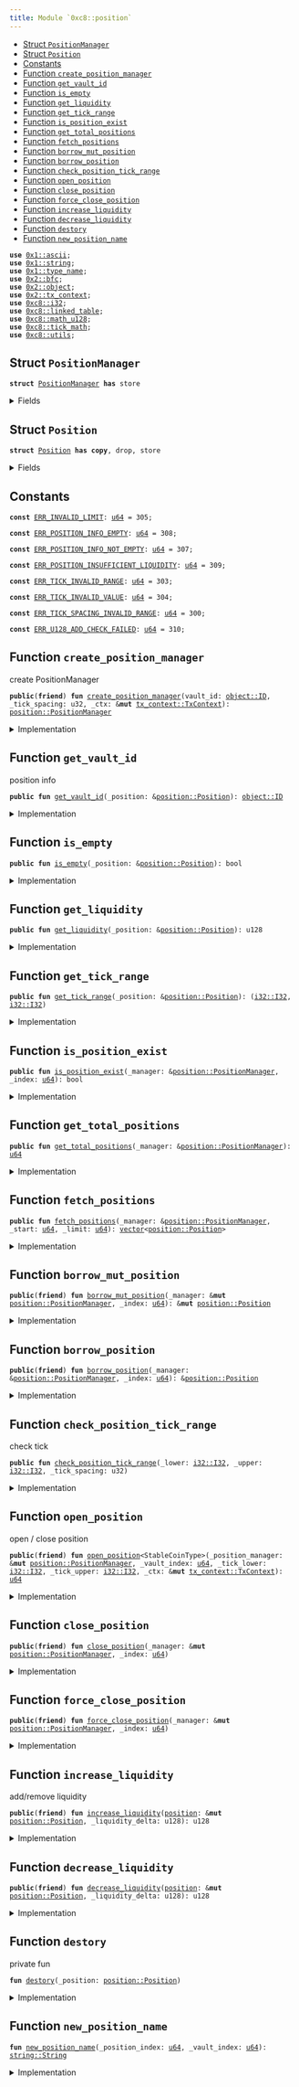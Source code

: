```yaml
---
title: Module `0xc8::position`
---
```




-  [Struct `PositionManager`](#0xc8_position_PositionManager)
-  [Struct `Position`](#0xc8_position_Position)
-  [Constants](#@Constants_0)
-  [Function `create_position_manager`](#0xc8_position_create_position_manager)
-  [Function `get_vault_id`](#0xc8_position_get_vault_id)
-  [Function `is_empty`](#0xc8_position_is_empty)
-  [Function `get_liquidity`](#0xc8_position_get_liquidity)
-  [Function `get_tick_range`](#0xc8_position_get_tick_range)
-  [Function `is_position_exist`](#0xc8_position_is_position_exist)
-  [Function `get_total_positions`](#0xc8_position_get_total_positions)
-  [Function `fetch_positions`](#0xc8_position_fetch_positions)
-  [Function `borrow_mut_position`](#0xc8_position_borrow_mut_position)
-  [Function `borrow_position`](#0xc8_position_borrow_position)
-  [Function `check_position_tick_range`](#0xc8_position_check_position_tick_range)
-  [Function `open_position`](#0xc8_position_open_position)
-  [Function `close_position`](#0xc8_position_close_position)
-  [Function `force_close_position`](#0xc8_position_force_close_position)
-  [Function `increase_liquidity`](#0xc8_position_increase_liquidity)
-  [Function `decrease_liquidity`](#0xc8_position_decrease_liquidity)
-  [Function `destory`](#0xc8_position_destory)
-  [Function `new_position_name`](#0xc8_position_new_position_name)


<pre><code><b>use</b> <a href="../move-stdlib/ascii.md#0x1_ascii">0x1::ascii</a>;
<b>use</b> <a href="../move-stdlib/string.md#0x1_string">0x1::string</a>;
<b>use</b> <a href="../move-stdlib/type_name.md#0x1_type_name">0x1::type_name</a>;
<b>use</b> <a href="../sui-framework/bfc.md#0x2_bfc">0x2::bfc</a>;
<b>use</b> <a href="../sui-framework/object.md#0x2_object">0x2::object</a>;
<b>use</b> <a href="../sui-framework/tx_context.md#0x2_tx_context">0x2::tx_context</a>;
<b>use</b> <a href="../bfc-system/i32.md#0xc8_i32">0xc8::i32</a>;
<b>use</b> <a href="../bfc-system/linked_table.md#0xc8_linked_table">0xc8::linked_table</a>;
<b>use</b> <a href="../bfc-system/math_u128.md#0xc8_math_u128">0xc8::math_u128</a>;
<b>use</b> <a href="../bfc-system/tick_math.md#0xc8_tick_math">0xc8::tick_math</a>;
<b>use</b> <a href="../bfc-system/utils.md#0xc8_utils">0xc8::utils</a>;
</code></pre>



<a name="0xc8_position_PositionManager"></a>

## Struct `PositionManager`



<pre><code><b>struct</b> <a href="../bfc-system/position.md#0xc8_position_PositionManager">PositionManager</a> <b>has</b> store
</code></pre>



<details>
<summary>Fields</summary>


<dl>
<dt>
<code>vault_id: <a href="../sui-framework/object.md#0x2_object_ID">object::ID</a></code>
</dt>
<dd>

</dd>
<dt>
<code>tick_spacing: u32</code>
</dt>
<dd>

</dd>
<dt>
<code>position_index: <a href="../move-stdlib/u64.md#0x1_u64">u64</a></code>
</dt>
<dd>

</dd>
<dt>
<code>positions: <a href="../bfc-system/linked_table.md#0xc8_linked_table_LinkedTable">linked_table::LinkedTable</a>&lt;<a href="../move-stdlib/u64.md#0x1_u64">u64</a>, <a href="../bfc-system/position.md#0xc8_position_Position">position::Position</a>&gt;</code>
</dt>
<dd>

</dd>
</dl>


</details>

<a name="0xc8_position_Position"></a>

## Struct `Position`



<pre><code><b>struct</b> <a href="../bfc-system/position.md#0xc8_position_Position">Position</a> <b>has</b> <b>copy</b>, drop, store
</code></pre>



<details>
<summary>Fields</summary>


<dl>
<dt>
<code>vault_id: <a href="../sui-framework/object.md#0x2_object_ID">object::ID</a></code>
</dt>
<dd>

</dd>
<dt>
<code>index: <a href="../move-stdlib/u64.md#0x1_u64">u64</a></code>
</dt>
<dd>

</dd>
<dt>
<code>coin_type_a: <a href="../move-stdlib/type_name.md#0x1_type_name_TypeName">type_name::TypeName</a></code>
</dt>
<dd>

</dd>
<dt>
<code>coin_type_b: <a href="../move-stdlib/type_name.md#0x1_type_name_TypeName">type_name::TypeName</a></code>
</dt>
<dd>

</dd>
<dt>
<code>name: <a href="../move-stdlib/string.md#0x1_string_String">string::String</a></code>
</dt>
<dd>

</dd>
<dt>
<code>tick_lower_index: <a href="../bfc-system/i32.md#0xc8_i32_I32">i32::I32</a></code>
</dt>
<dd>

</dd>
<dt>
<code>tick_upper_index: <a href="../bfc-system/i32.md#0xc8_i32_I32">i32::I32</a></code>
</dt>
<dd>

</dd>
<dt>
<code>liquidity: u128</code>
</dt>
<dd>

</dd>
</dl>


</details>

<a name="@Constants_0"></a>

## Constants


<a name="0xc8_position_ERR_INVALID_LIMIT"></a>



<pre><code><b>const</b> <a href="../bfc-system/position.md#0xc8_position_ERR_INVALID_LIMIT">ERR_INVALID_LIMIT</a>: <a href="../move-stdlib/u64.md#0x1_u64">u64</a> = 305;
</code></pre>



<a name="0xc8_position_ERR_POSITION_INFO_EMPTY"></a>



<pre><code><b>const</b> <a href="../bfc-system/position.md#0xc8_position_ERR_POSITION_INFO_EMPTY">ERR_POSITION_INFO_EMPTY</a>: <a href="../move-stdlib/u64.md#0x1_u64">u64</a> = 308;
</code></pre>



<a name="0xc8_position_ERR_POSITION_INFO_NOT_EMPTY"></a>



<pre><code><b>const</b> <a href="../bfc-system/position.md#0xc8_position_ERR_POSITION_INFO_NOT_EMPTY">ERR_POSITION_INFO_NOT_EMPTY</a>: <a href="../move-stdlib/u64.md#0x1_u64">u64</a> = 307;
</code></pre>



<a name="0xc8_position_ERR_POSITION_INSUFFICIENT_LIQUIDITY"></a>



<pre><code><b>const</b> <a href="../bfc-system/position.md#0xc8_position_ERR_POSITION_INSUFFICIENT_LIQUIDITY">ERR_POSITION_INSUFFICIENT_LIQUIDITY</a>: <a href="../move-stdlib/u64.md#0x1_u64">u64</a> = 309;
</code></pre>



<a name="0xc8_position_ERR_TICK_INVALID_RANGE"></a>



<pre><code><b>const</b> <a href="../bfc-system/position.md#0xc8_position_ERR_TICK_INVALID_RANGE">ERR_TICK_INVALID_RANGE</a>: <a href="../move-stdlib/u64.md#0x1_u64">u64</a> = 303;
</code></pre>



<a name="0xc8_position_ERR_TICK_INVALID_VALUE"></a>



<pre><code><b>const</b> <a href="../bfc-system/position.md#0xc8_position_ERR_TICK_INVALID_VALUE">ERR_TICK_INVALID_VALUE</a>: <a href="../move-stdlib/u64.md#0x1_u64">u64</a> = 304;
</code></pre>



<a name="0xc8_position_ERR_TICK_SPACING_INVALID_RANGE"></a>



<pre><code><b>const</b> <a href="../bfc-system/position.md#0xc8_position_ERR_TICK_SPACING_INVALID_RANGE">ERR_TICK_SPACING_INVALID_RANGE</a>: <a href="../move-stdlib/u64.md#0x1_u64">u64</a> = 300;
</code></pre>



<a name="0xc8_position_ERR_U128_ADD_CHECK_FAILED"></a>



<pre><code><b>const</b> <a href="../bfc-system/position.md#0xc8_position_ERR_U128_ADD_CHECK_FAILED">ERR_U128_ADD_CHECK_FAILED</a>: <a href="../move-stdlib/u64.md#0x1_u64">u64</a> = 310;
</code></pre>



<a name="0xc8_position_create_position_manager"></a>

## Function `create_position_manager`

create PositionManager


<pre><code><b>public</b>(<b>friend</b>) <b>fun</b> <a href="../bfc-system/position.md#0xc8_position_create_position_manager">create_position_manager</a>(vault_id: <a href="../sui-framework/object.md#0x2_object_ID">object::ID</a>, _tick_spacing: u32, _ctx: &<b>mut</b> <a href="../sui-framework/tx_context.md#0x2_tx_context_TxContext">tx_context::TxContext</a>): <a href="../bfc-system/position.md#0xc8_position_PositionManager">position::PositionManager</a>
</code></pre>



<details>
<summary>Implementation</summary>


<pre><code><b>public</b>(package) <b>fun</b> <a href="../bfc-system/position.md#0xc8_position_create_position_manager">create_position_manager</a>(
    vault_id: ID,
    _tick_spacing: u32,
    _ctx: &<b>mut</b> TxContext,
): <a href="../bfc-system/position.md#0xc8_position_PositionManager">PositionManager</a> {
    <a href="../bfc-system/position.md#0xc8_position_PositionManager">PositionManager</a> {
        vault_id,
        tick_spacing: _tick_spacing,
        position_index: 0,
        positions: <a href="../bfc-system/linked_table.md#0xc8_linked_table_new">linked_table::new</a>&lt;<a href="../move-stdlib/u64.md#0x1_u64">u64</a>, <a href="../bfc-system/position.md#0xc8_position_Position">Position</a>&gt;(_ctx),
    }
}
</code></pre>



</details>

<a name="0xc8_position_get_vault_id"></a>

## Function `get_vault_id`

position info


<pre><code><b>public</b> <b>fun</b> <a href="../bfc-system/position.md#0xc8_position_get_vault_id">get_vault_id</a>(_position: &<a href="../bfc-system/position.md#0xc8_position_Position">position::Position</a>): <a href="../sui-framework/object.md#0x2_object_ID">object::ID</a>
</code></pre>



<details>
<summary>Implementation</summary>


<pre><code><b>public</b> <b>fun</b> <a href="../bfc-system/position.md#0xc8_position_get_vault_id">get_vault_id</a>(_position: &<a href="../bfc-system/position.md#0xc8_position_Position">Position</a>): ID {
    _position.vault_id
}
</code></pre>



</details>

<a name="0xc8_position_is_empty"></a>

## Function `is_empty`



<pre><code><b>public</b> <b>fun</b> <a href="../bfc-system/position.md#0xc8_position_is_empty">is_empty</a>(_position: &<a href="../bfc-system/position.md#0xc8_position_Position">position::Position</a>): bool
</code></pre>



<details>
<summary>Implementation</summary>


<pre><code><b>public</b> <b>fun</b> <a href="../bfc-system/position.md#0xc8_position_is_empty">is_empty</a>(_position: &<a href="../bfc-system/position.md#0xc8_position_Position">Position</a>): bool {
    _position.liquidity == 0
}
</code></pre>



</details>

<a name="0xc8_position_get_liquidity"></a>

## Function `get_liquidity`



<pre><code><b>public</b> <b>fun</b> <a href="../bfc-system/position.md#0xc8_position_get_liquidity">get_liquidity</a>(_position: &<a href="../bfc-system/position.md#0xc8_position_Position">position::Position</a>): u128
</code></pre>



<details>
<summary>Implementation</summary>


<pre><code><b>public</b> <b>fun</b> <a href="../bfc-system/position.md#0xc8_position_get_liquidity">get_liquidity</a>(_position: &<a href="../bfc-system/position.md#0xc8_position_Position">Position</a>): u128 {
    _position.liquidity
}
</code></pre>



</details>

<a name="0xc8_position_get_tick_range"></a>

## Function `get_tick_range`



<pre><code><b>public</b> <b>fun</b> <a href="../bfc-system/position.md#0xc8_position_get_tick_range">get_tick_range</a>(_position: &<a href="../bfc-system/position.md#0xc8_position_Position">position::Position</a>): (<a href="../bfc-system/i32.md#0xc8_i32_I32">i32::I32</a>, <a href="../bfc-system/i32.md#0xc8_i32_I32">i32::I32</a>)
</code></pre>



<details>
<summary>Implementation</summary>


<pre><code><b>public</b> <b>fun</b> <a href="../bfc-system/position.md#0xc8_position_get_tick_range">get_tick_range</a>(_position: &<a href="../bfc-system/position.md#0xc8_position_Position">Position</a>): (I32, I32) {
    (_position.tick_lower_index, _position.tick_upper_index)
}
</code></pre>



</details>

<a name="0xc8_position_is_position_exist"></a>

## Function `is_position_exist`



<pre><code><b>public</b> <b>fun</b> <a href="../bfc-system/position.md#0xc8_position_is_position_exist">is_position_exist</a>(_manager: &<a href="../bfc-system/position.md#0xc8_position_PositionManager">position::PositionManager</a>, _index: <a href="../move-stdlib/u64.md#0x1_u64">u64</a>): bool
</code></pre>



<details>
<summary>Implementation</summary>


<pre><code><b>public</b> <b>fun</b> <a href="../bfc-system/position.md#0xc8_position_is_position_exist">is_position_exist</a>(_manager: &<a href="../bfc-system/position.md#0xc8_position_PositionManager">PositionManager</a>, _index: <a href="../move-stdlib/u64.md#0x1_u64">u64</a>): bool {
    <a href="../bfc-system/linked_table.md#0xc8_linked_table_contains">linked_table::contains</a>(&_manager.positions, _index)
}
</code></pre>



</details>

<a name="0xc8_position_get_total_positions"></a>

## Function `get_total_positions`



<pre><code><b>public</b> <b>fun</b> <a href="../bfc-system/position.md#0xc8_position_get_total_positions">get_total_positions</a>(_manager: &<a href="../bfc-system/position.md#0xc8_position_PositionManager">position::PositionManager</a>): <a href="../move-stdlib/u64.md#0x1_u64">u64</a>
</code></pre>



<details>
<summary>Implementation</summary>


<pre><code><b>public</b> <b>fun</b> <a href="../bfc-system/position.md#0xc8_position_get_total_positions">get_total_positions</a>(_manager: &<a href="../bfc-system/position.md#0xc8_position_PositionManager">PositionManager</a>): <a href="../move-stdlib/u64.md#0x1_u64">u64</a> {
    <a href="../bfc-system/linked_table.md#0xc8_linked_table_length">linked_table::length</a>(&_manager.positions)
}
</code></pre>



</details>

<a name="0xc8_position_fetch_positions"></a>

## Function `fetch_positions`



<pre><code><b>public</b> <b>fun</b> <a href="../bfc-system/position.md#0xc8_position_fetch_positions">fetch_positions</a>(_manager: &<a href="../bfc-system/position.md#0xc8_position_PositionManager">position::PositionManager</a>, _start: <a href="../move-stdlib/u64.md#0x1_u64">u64</a>, _limit: <a href="../move-stdlib/u64.md#0x1_u64">u64</a>): <a href="../move-stdlib/vector.md#0x1_vector">vector</a>&lt;<a href="../bfc-system/position.md#0xc8_position_Position">position::Position</a>&gt;
</code></pre>



<details>
<summary>Implementation</summary>


<pre><code><b>public</b> <b>fun</b> <a href="../bfc-system/position.md#0xc8_position_fetch_positions">fetch_positions</a>(
    _manager: &<a href="../bfc-system/position.md#0xc8_position_PositionManager">PositionManager</a>,
    _start: <a href="../move-stdlib/u64.md#0x1_u64">u64</a>,
    _limit: <a href="../move-stdlib/u64.md#0x1_u64">u64</a>
): <a href="../move-stdlib/vector.md#0x1_vector">vector</a>&lt;<a href="../bfc-system/position.md#0xc8_position_Position">Position</a>&gt; {
    <b>assert</b>!(_limit &gt; 0 && _start &gt; 0, <a href="../bfc-system/position.md#0xc8_position_ERR_INVALID_LIMIT">ERR_INVALID_LIMIT</a>);
    <a href="../bfc-system/linked_table.md#0xc8_linked_table_fetch">linked_table::fetch</a>(
        &_manager.positions,
        _start,
        _limit
    )
}
</code></pre>



</details>

<a name="0xc8_position_borrow_mut_position"></a>

## Function `borrow_mut_position`



<pre><code><b>public</b>(<b>friend</b>) <b>fun</b> <a href="../bfc-system/position.md#0xc8_position_borrow_mut_position">borrow_mut_position</a>(_manager: &<b>mut</b> <a href="../bfc-system/position.md#0xc8_position_PositionManager">position::PositionManager</a>, _index: <a href="../move-stdlib/u64.md#0x1_u64">u64</a>): &<b>mut</b> <a href="../bfc-system/position.md#0xc8_position_Position">position::Position</a>
</code></pre>



<details>
<summary>Implementation</summary>


<pre><code><b>public</b>(package) <b>fun</b> <a href="../bfc-system/position.md#0xc8_position_borrow_mut_position">borrow_mut_position</a>(
    _manager: &<b>mut</b> <a href="../bfc-system/position.md#0xc8_position_PositionManager">PositionManager</a>,
    _index: <a href="../move-stdlib/u64.md#0x1_u64">u64</a>
): &<b>mut</b> <a href="../bfc-system/position.md#0xc8_position_Position">Position</a> {
    <a href="../bfc-system/linked_table.md#0xc8_linked_table_borrow_mut">linked_table::borrow_mut</a>(&<b>mut</b> _manager.positions, _index)
}
</code></pre>



</details>

<a name="0xc8_position_borrow_position"></a>

## Function `borrow_position`



<pre><code><b>public</b>(<b>friend</b>) <b>fun</b> <a href="../bfc-system/position.md#0xc8_position_borrow_position">borrow_position</a>(_manager: &<a href="../bfc-system/position.md#0xc8_position_PositionManager">position::PositionManager</a>, _index: <a href="../move-stdlib/u64.md#0x1_u64">u64</a>): &<a href="../bfc-system/position.md#0xc8_position_Position">position::Position</a>
</code></pre>



<details>
<summary>Implementation</summary>


<pre><code><b>public</b>(package) <b>fun</b> <a href="../bfc-system/position.md#0xc8_position_borrow_position">borrow_position</a>(
    _manager: &<a href="../bfc-system/position.md#0xc8_position_PositionManager">PositionManager</a>,
    _index: <a href="../move-stdlib/u64.md#0x1_u64">u64</a>
): &<a href="../bfc-system/position.md#0xc8_position_Position">Position</a> {
    <a href="../bfc-system/linked_table.md#0xc8_linked_table_borrow">linked_table::borrow</a>(&_manager.positions, _index)
}
</code></pre>



</details>

<a name="0xc8_position_check_position_tick_range"></a>

## Function `check_position_tick_range`

check tick


<pre><code><b>public</b> <b>fun</b> <a href="../bfc-system/position.md#0xc8_position_check_position_tick_range">check_position_tick_range</a>(_lower: <a href="../bfc-system/i32.md#0xc8_i32_I32">i32::I32</a>, _upper: <a href="../bfc-system/i32.md#0xc8_i32_I32">i32::I32</a>, _tick_spacing: u32)
</code></pre>



<details>
<summary>Implementation</summary>


<pre><code><b>public</b> <b>fun</b> <a href="../bfc-system/position.md#0xc8_position_check_position_tick_range">check_position_tick_range</a>(_lower: I32, _upper: I32, _tick_spacing: u32) {
    <b>let</b> tick_spacing = <a href="../bfc-system/i32.md#0xc8_i32_from_u32">i32::from_u32</a>(_tick_spacing);
    <b>assert</b>!(<a href="../bfc-system/i32.md#0xc8_i32_gt">i32::gt</a>(tick_spacing, <a href="../bfc-system/tick_math.md#0xc8_tick_math_min_tick">tick_math::min_tick</a>()), <a href="../bfc-system/position.md#0xc8_position_ERR_TICK_SPACING_INVALID_RANGE">ERR_TICK_SPACING_INVALID_RANGE</a>);
    <b>assert</b>!(<a href="../bfc-system/i32.md#0xc8_i32_lt">i32::lt</a>(tick_spacing, <a href="../bfc-system/tick_math.md#0xc8_tick_math_max_tick">tick_math::max_tick</a>()), <a href="../bfc-system/position.md#0xc8_position_ERR_TICK_SPACING_INVALID_RANGE">ERR_TICK_SPACING_INVALID_RANGE</a>);
    <b>assert</b>!(<a href="../bfc-system/i32.md#0xc8_i32_lt">i32::lt</a>(_lower, _upper), <a href="../bfc-system/position.md#0xc8_position_ERR_TICK_INVALID_RANGE">ERR_TICK_INVALID_RANGE</a>);
    <b>assert</b>!(<a href="../bfc-system/tick_math.md#0xc8_tick_math_is_valid_index">tick_math::is_valid_index</a>(_lower, _tick_spacing), <a href="../bfc-system/position.md#0xc8_position_ERR_TICK_INVALID_VALUE">ERR_TICK_INVALID_VALUE</a>);
    <b>assert</b>!(<a href="../bfc-system/tick_math.md#0xc8_tick_math_is_valid_index">tick_math::is_valid_index</a>(_upper, _tick_spacing), <a href="../bfc-system/position.md#0xc8_position_ERR_TICK_INVALID_VALUE">ERR_TICK_INVALID_VALUE</a>);
}
</code></pre>



</details>

<a name="0xc8_position_open_position"></a>

## Function `open_position`

open / close position


<pre><code><b>public</b>(<b>friend</b>) <b>fun</b> <a href="../bfc-system/position.md#0xc8_position_open_position">open_position</a>&lt;StableCoinType&gt;(_position_manager: &<b>mut</b> <a href="../bfc-system/position.md#0xc8_position_PositionManager">position::PositionManager</a>, _vault_index: <a href="../move-stdlib/u64.md#0x1_u64">u64</a>, _tick_lower: <a href="../bfc-system/i32.md#0xc8_i32_I32">i32::I32</a>, _tick_upper: <a href="../bfc-system/i32.md#0xc8_i32_I32">i32::I32</a>, _ctx: &<b>mut</b> <a href="../sui-framework/tx_context.md#0x2_tx_context_TxContext">tx_context::TxContext</a>): <a href="../move-stdlib/u64.md#0x1_u64">u64</a>
</code></pre>



<details>
<summary>Implementation</summary>


<pre><code><b>public</b>(package) <b>fun</b> <a href="../bfc-system/position.md#0xc8_position_open_position">open_position</a>&lt;StableCoinType&gt;(
    _position_manager: &<b>mut</b> <a href="../bfc-system/position.md#0xc8_position_PositionManager">PositionManager</a>,
    _vault_index: <a href="../move-stdlib/u64.md#0x1_u64">u64</a>,
    _tick_lower: I32,
    _tick_upper: I32,
    _ctx: &<b>mut</b> TxContext
): <a href="../move-stdlib/u64.md#0x1_u64">u64</a>
{
    <b>let</b> tick_spacing = _position_manager.tick_spacing;
    <a href="../bfc-system/position.md#0xc8_position_check_position_tick_range">check_position_tick_range</a>(_tick_lower, _tick_upper, tick_spacing);
    _position_manager.position_index = _position_manager.position_index + 1;
    <b>let</b> <a href="../bfc-system/position.md#0xc8_position">position</a> = <a href="../bfc-system/position.md#0xc8_position_Position">Position</a> {
        vault_id: _position_manager.vault_id,
        index: _position_manager.position_index,
        coin_type_a: <a href="../move-stdlib/type_name.md#0x1_type_name_get">type_name::get</a>&lt;StableCoinType&gt;(),
        coin_type_b: <a href="../move-stdlib/type_name.md#0x1_type_name_get">type_name::get</a>&lt;BFC&gt;(),
        name: <a href="../bfc-system/position.md#0xc8_position_new_position_name">new_position_name</a>(_position_manager.position_index, _vault_index),
        tick_lower_index: _tick_lower,
        tick_upper_index: _tick_upper,
        liquidity: 0
    };
    <a href="../bfc-system/linked_table.md#0xc8_linked_table_push_back">linked_table::push_back</a>(&<b>mut</b> _position_manager.positions, _position_manager.position_index, <a href="../bfc-system/position.md#0xc8_position">position</a>);
    <a href="../bfc-system/position.md#0xc8_position">position</a>.index
}
</code></pre>



</details>

<a name="0xc8_position_close_position"></a>

## Function `close_position`



<pre><code><b>public</b>(<b>friend</b>) <b>fun</b> <a href="../bfc-system/position.md#0xc8_position_close_position">close_position</a>(_manager: &<b>mut</b> <a href="../bfc-system/position.md#0xc8_position_PositionManager">position::PositionManager</a>, _index: <a href="../move-stdlib/u64.md#0x1_u64">u64</a>)
</code></pre>



<details>
<summary>Implementation</summary>


<pre><code><b>public</b>(package) <b>fun</b> <a href="../bfc-system/position.md#0xc8_position_close_position">close_position</a>(
    _manager: &<b>mut</b> <a href="../bfc-system/position.md#0xc8_position_PositionManager">PositionManager</a>,
    _index: <a href="../move-stdlib/u64.md#0x1_u64">u64</a>
)
{
    <b>let</b> <a href="../bfc-system/position.md#0xc8_position">position</a> = <a href="../bfc-system/linked_table.md#0xc8_linked_table_remove">linked_table::remove</a>(&<b>mut</b> _manager.positions, _index);
    <b>assert</b>!(<a href="../bfc-system/position.md#0xc8_position_is_empty">is_empty</a>(&<a href="../bfc-system/position.md#0xc8_position">position</a>), <a href="../bfc-system/position.md#0xc8_position_ERR_POSITION_INFO_NOT_EMPTY">ERR_POSITION_INFO_NOT_EMPTY</a>);
    <a href="../bfc-system/position.md#0xc8_position_destory">destory</a>(<a href="../bfc-system/position.md#0xc8_position">position</a>);
    _manager.position_index = _manager.position_index - 1;
}
</code></pre>



</details>

<a name="0xc8_position_force_close_position"></a>

## Function `force_close_position`



<pre><code><b>public</b>(<b>friend</b>) <b>fun</b> <a href="../bfc-system/position.md#0xc8_position_force_close_position">force_close_position</a>(_manager: &<b>mut</b> <a href="../bfc-system/position.md#0xc8_position_PositionManager">position::PositionManager</a>, _index: <a href="../move-stdlib/u64.md#0x1_u64">u64</a>)
</code></pre>



<details>
<summary>Implementation</summary>


<pre><code><b>public</b>(package) <b>fun</b> <a href="../bfc-system/position.md#0xc8_position_force_close_position">force_close_position</a>(
    _manager: &<b>mut</b> <a href="../bfc-system/position.md#0xc8_position_PositionManager">PositionManager</a>,
    _index: <a href="../move-stdlib/u64.md#0x1_u64">u64</a>
) {
    <b>let</b> <a href="../bfc-system/position.md#0xc8_position">position</a> = <a href="../bfc-system/linked_table.md#0xc8_linked_table_remove">linked_table::remove</a>(&<b>mut</b> _manager.positions, _index);
    <a href="../bfc-system/position.md#0xc8_position_destory">destory</a>(<a href="../bfc-system/position.md#0xc8_position">position</a>);
    _manager.position_index = _manager.position_index - 1;
}
</code></pre>



</details>

<a name="0xc8_position_increase_liquidity"></a>

## Function `increase_liquidity`

add/remove liquidity


<pre><code><b>public</b>(<b>friend</b>) <b>fun</b> <a href="../bfc-system/position.md#0xc8_position_increase_liquidity">increase_liquidity</a>(<a href="../bfc-system/position.md#0xc8_position">position</a>: &<b>mut</b> <a href="../bfc-system/position.md#0xc8_position_Position">position::Position</a>, _liquidity_delta: u128): u128
</code></pre>



<details>
<summary>Implementation</summary>


<pre><code><b>public</b>(package) <b>fun</b> <a href="../bfc-system/position.md#0xc8_position_increase_liquidity">increase_liquidity</a>(<a href="../bfc-system/position.md#0xc8_position">position</a>: &<b>mut</b> <a href="../bfc-system/position.md#0xc8_position_Position">Position</a>, _liquidity_delta: u128): u128 {
    <b>assert</b>!(<a href="../bfc-system/math_u128.md#0xc8_math_u128_add_check">math_u128::add_check</a>(_liquidity_delta, <a href="../bfc-system/position.md#0xc8_position">position</a>.liquidity), <a href="../bfc-system/position.md#0xc8_position_ERR_U128_ADD_CHECK_FAILED">ERR_U128_ADD_CHECK_FAILED</a>);
    <a href="../bfc-system/position.md#0xc8_position">position</a>.liquidity = <a href="../bfc-system/position.md#0xc8_position">position</a>.liquidity + _liquidity_delta;
    <a href="../bfc-system/position.md#0xc8_position">position</a>.liquidity
}
</code></pre>



</details>

<a name="0xc8_position_decrease_liquidity"></a>

## Function `decrease_liquidity`



<pre><code><b>public</b>(<b>friend</b>) <b>fun</b> <a href="../bfc-system/position.md#0xc8_position_decrease_liquidity">decrease_liquidity</a>(<a href="../bfc-system/position.md#0xc8_position">position</a>: &<b>mut</b> <a href="../bfc-system/position.md#0xc8_position_Position">position::Position</a>, _liquidity_delta: u128): u128
</code></pre>



<details>
<summary>Implementation</summary>


<pre><code><b>public</b>(package) <b>fun</b> <a href="../bfc-system/position.md#0xc8_position_decrease_liquidity">decrease_liquidity</a>(<a href="../bfc-system/position.md#0xc8_position">position</a>: &<b>mut</b> <a href="../bfc-system/position.md#0xc8_position_Position">Position</a>, _liquidity_delta: u128): u128 {
    <b>assert</b>!(!<a href="../bfc-system/position.md#0xc8_position_is_empty">is_empty</a>(<a href="../bfc-system/position.md#0xc8_position">position</a>), <a href="../bfc-system/position.md#0xc8_position_ERR_POSITION_INFO_EMPTY">ERR_POSITION_INFO_EMPTY</a>);
    <b>if</b> (_liquidity_delta == 0) {
        <b>return</b> <a href="../bfc-system/position.md#0xc8_position">position</a>.liquidity
    };
    <b>assert</b>!(<a href="../bfc-system/position.md#0xc8_position">position</a>.liquidity &gt;= _liquidity_delta, <a href="../bfc-system/position.md#0xc8_position_ERR_POSITION_INSUFFICIENT_LIQUIDITY">ERR_POSITION_INSUFFICIENT_LIQUIDITY</a>);
    <a href="../bfc-system/position.md#0xc8_position">position</a>.liquidity = <a href="../bfc-system/position.md#0xc8_position">position</a>.liquidity - _liquidity_delta;
    <a href="../bfc-system/position.md#0xc8_position">position</a>.liquidity
}
</code></pre>



</details>

<a name="0xc8_position_destory"></a>

## Function `destory`

private fun


<pre><code><b>fun</b> <a href="../bfc-system/position.md#0xc8_position_destory">destory</a>(_position: <a href="../bfc-system/position.md#0xc8_position_Position">position::Position</a>)
</code></pre>



<details>
<summary>Implementation</summary>


<pre><code><b>fun</b> <a href="../bfc-system/position.md#0xc8_position_destory">destory</a>(_position: <a href="../bfc-system/position.md#0xc8_position_Position">Position</a>) {}
</code></pre>



</details>

<a name="0xc8_position_new_position_name"></a>

## Function `new_position_name`



<pre><code><b>fun</b> <a href="../bfc-system/position.md#0xc8_position_new_position_name">new_position_name</a>(_position_index: <a href="../move-stdlib/u64.md#0x1_u64">u64</a>, _vault_index: <a href="../move-stdlib/u64.md#0x1_u64">u64</a>): <a href="../move-stdlib/string.md#0x1_string_String">string::String</a>
</code></pre>



<details>
<summary>Implementation</summary>


<pre><code><b>fun</b> <a href="../bfc-system/position.md#0xc8_position_new_position_name">new_position_name</a>(_position_index: <a href="../move-stdlib/u64.md#0x1_u64">u64</a>, _vault_index: <a href="../move-stdlib/u64.md#0x1_u64">u64</a>): String {
    <b>let</b> <b>mut</b> lp_name = <a href="../move-stdlib/string.md#0x1_string_utf8">string::utf8</a>(b"");
    <a href="../move-stdlib/string.md#0x1_string_append_utf8">string::append_utf8</a>(&<b>mut</b> lp_name, b"OpenBlock LP | Pool");
    <a href="../move-stdlib/string.md#0x1_string_append_utf8">string::append_utf8</a>(&<b>mut</b> lp_name, b"-");
    <a href="../move-stdlib/string.md#0x1_string_append_utf8">string::append_utf8</a>(&<b>mut</b> lp_name, into_bytes(to_string((_vault_index <b>as</b> u128))));
    <a href="../move-stdlib/string.md#0x1_string_append_utf8">string::append_utf8</a>(&<b>mut</b> lp_name, b"-");
    <a href="../move-stdlib/string.md#0x1_string_append_utf8">string::append_utf8</a>(&<b>mut</b> lp_name, into_bytes(to_string((_position_index <b>as</b> u128))));
    lp_name
}
</code></pre>



</details>
